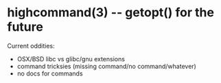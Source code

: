 highcommand(3) -- getopt() for the future
=========================================

Current oddities:

 - OSX/BSD libc vs glibc/gnu extensions
 - command tricksies (missing command/no command/whatever)
 - no docs for commands
